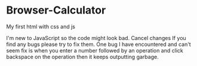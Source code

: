 # Browser-Calculator
My first html with css and js

I'm new to JavaScript so the code might look bad.
Cancel changes
If you find any bugs please try to fix them.
One bug I have encountered and can't seem fix is when you enter a number followed by an operation and click backspace on the operation then it keeps outputting garbage.
